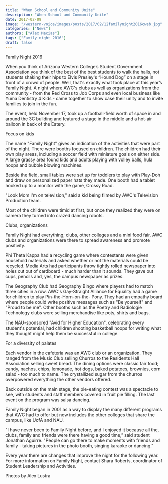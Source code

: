 ```yaml
---
title: "When School and Community Unite"
description: "When School and Community Unite"
date: 2017-02-09
image: "/western-voice/images/posts/2017/02/12familynight2016cweb.jpg"
categories: ["News"]
authors: ["Alex Macias"]
tags: ["Family night 2016"]
draft: false
---
```

Family Night 2016

When you think of Arizona Western College’s Student Government Association you think of the best of the best students to walk the halls, not students shaking their hips to Elvis Presley's “Hound Dog” on a stage in front of a crowd of people. Well, that's exactly what took place at this year’s Family Night. A night where AWC's clubs as well as organizations from the community - from the Red Cross to Job Corps and even local business like Yuma Dentistry 4 Kids - came together to show case their unity and to invite families to join in the fun.

The event, held November 17, took up a football-field worth of space in and around the 3C building and featured a stage in the middle and a hot-air balloon in back of the Eatery.

Focus on kids

The name "Family Night" gives an indication of the activities that were part of the night. There were booths focused on children. The children had their own play areas, including a soccer field with miniature goals on either side. A large grassy area found kids and adults playing with volley balls, hula hoops and bubble blowing machines.

Beside the field, small tables were set up for toddlers to play with Play-Doh and draw on personalized paper hats they made. One booth had a tablet hooked up to a monitor with the game, Crossy Road.

"Look Mom I'm on television," said a kid being filmed by AWC's Television Production team.

Most of the children were timid at first, but once they realized they were on camera they turned into crazed dancing robots.

Clubs, organizations

Family Night had everything; clubs, other colleges and a mini food fair. AWC clubs and organizations were there to spread awareness and promote positivity.

Phi Theta Kappa had a recycling game where contestants were given household materials and asked whether or not the materials could be recycled. Media Arts had participants throw tightly rolled newspaper into holes cut out of cardboard - much harder than it sounds. They gave out cups, pencils and, yes, the campus newspaper as prizes.

The Geography Club had Geography Bingo where players had to match three cities in a row. AWC's Gay-Straight Alliance for Equality had a game for children to play Pin-the-Horn-on-the- Pony. They had an empathy board where people could write positive messages such as "Be yourself" and "Proud to be me". Other booths such as the Poetry and Radiologie Technology clubs were selling merchandise like pots, shirts and bags.

The NAU-sponsored "Avid for Higher Education", celebrating every student's potential, had children shooting basketball hoops for writing what they thought might help them be successful in college.

For a diversity of palates

Each vendor in the cafeteria was an AWC club or an organization. They ranged from the Music Club selling Churros to the Residents Hall Association selling sweet bread. The dining options were classic fair food; candy, nachos, chips, lemonade, hot dogs, baked potatoes, brownies, corn salad - too much to name. The crystallized sugar from the churros overpowered everything the other vendors offered.

Back outside on the main stage, the pie-eating contest was a spectacle to see, with students and staff members covered in fruit pie filling. The last event on the program was salsa dancing.

Family Night began in 2001 as a way to display the many different programs that AWC had to offer but now includes the other colleges that share the campus, like UofA and NAU.

"I have never been to Family Night before, and I enjoyed it because all the, clubs, family and friends were there having a good time,” said student Jonathan Aguirre. "People can go there to make moments with friends and family - taking pictures in the photo booth, singing karaoke or dancing."

Every year there are changes that improve the night for the following year. For more information on Family Night, contact Shara Roberts, coordinator of Student Leadership and Activities.

Photos by Alex Lustra